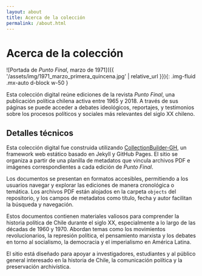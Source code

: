 ```yaml
---
layout: about
title: Acerca de la colección
permalink: /about.html
---
```


# Acerca de la colección
![Portada de *Punto Final*, marzo de 1971]({{ '/assets/img/1971_marzo_primera_quincena.jpg' | relative_url }}){: .img-fluid .mx-auto d-block w-50 }

Esta colección digital reúne ediciones de la revista *Punto Final*, una publicación política chilena activa entre 1965 y 2018. A través de sus páginas se puede acceder a debates ideológicos, reportajes, y testimonios sobre los procesos políticos y sociales más relevantes del siglo XX chileno.

## Detalles técnicos

Esta colección digital fue construida utilizando [CollectionBuilder-GH](https://github.com/CollectionBuilder/collectionbuilder-gh), un framework web estático basado en Jekyll y GitHub Pages. El sitio se organiza a partir de una planilla de metadatos que vincula archivos PDF e imágenes correspondientes a cada edición de *Punto Final*.

Los documentos se presentan en formatos accesibles, permitiendo a los usuarios navegar y explorar las ediciones de manera cronológica o temática. Los archivos PDF están alojados en la carpeta `objects` del repositorio, y los campos de metadatos como título, fecha y autor facilitan la búsqueda y navegación.

Estos documentos contienen materiales valiosos para comprender la historia política de Chile durante el siglo XX, especialmente a lo largo de las décadas de 1960 y 1970. Abordan temas como los movimientos revolucionarios, la represión política, el pensamiento marxista y los debates en torno al socialismo, la democracia y el imperialismo en América Latina.

El sitio está diseñado para apoyar a investigadores, estudiantes y al público general interesado en la historia de Chile, la comunicación política y la preservación archivística.

